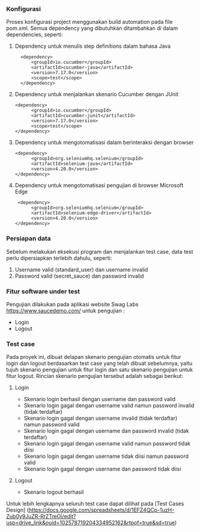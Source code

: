 ### Konfigurasi ### 
Proses konfigurasi project menggunakan build automation pada file pom.xml. Semua dependency yang dibutuhkan ditambahkan di dalam dependencies, seperti: 
1. Dependency untuk menulis step definitions dalam bahasa Java 
    ```
      <dependency>
          <groupId>io.cucumber</groupId>
          <artifactId>cucumber-java</artifactId>
          <version>7.17.0</version>
          <scope>test</scope>
      </dependency>
    ```
    
2. Dependency untuk menjalankan skenario Cucumber dengan JUnit
    ```
    <dependency>
          <groupId>io.cucumber</groupId>
          <artifactId>cucumber-junit</artifactId>
          <version>7.17.0</version>
          <scope>test</scope>
    </dependency>
    ```

3. Dependency untuk mengotomatisasi dalam berinteraksi dengan browser
    ```
    <dependency>
          <groupId>org.seleniumhq.selenium</groupId>
          <artifactId>selenium-java</artifactId>
          <version>4.20.0</version>
    </dependency>
    ```

4. Dependency untuk mengotomatisasi pengujian di browser Microsoft Edge
    ```
     <dependency>
          <groupId>org.seleniumhq.selenium</groupId>
          <artifactId>selenium-edge-driver</artifactId>
          <version>4.20.0</version>
    </dependency>
    ```

### Persiapan data ###
Sebelum melakukan eksekusi program dan menjalankan test case, data test perlu dipersiapkan terlebih dahulu, seperti: 
1. Username valid (standard_user) dan username invalid 
2. Password valid (secret_sauce) dan password invalid

### Fitur software under test ###
Pengujian dilakukan pada aplikasi website Swag Labs https://www.saucedemo.com/ untuk pengujian : 
- Login 
- Logout

### Test case ###
Pada proyek ini, dibuat delapan skenario pengujian otomatis untuk fitur login dan logout berdasarkan test case yang telah dibuat sebelumnya, yaitu tujuh skenario pengujian untuk fitur login dan satu skenario pengujian untuk fitur logout. Rincian skenario pengujian tersebut adalah sebagai berikut:
1. Login 
   - Skenario login berhasil dengan username dan password valid 
   - Skenario login gagal dengan username valid namun password invalid (tidak terdaftar) 
   - Skenario login gagal dengan username invalid (tidak terdaftar) namun password valid 
   - Skenario login gagal dengan username dan password invalid (tidak terdaftar) 
   - Skenario login gagal dengan username valid namun password tidak diisi 
   - Skenario login gagal dengan username tidak diisi namun password valid 
   - Skenario login gagal dengan username dan password tidak diisi 

2. Logout 
   - Skenario logout berhasil 

Untuk lebih lengkapnya seluruh test case dapat dilihat pada [Test Cases Design] (https://docs.google.com/spreadsheets/d/1EFZ4QCp-1uzH-Zub0y9JuZR-RrZTreOi/edit?usp=drive_link&ouid=102578719204334952162&rtpof=true&sd=true)



